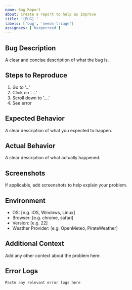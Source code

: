 ```yaml
---
name: Bug Report
about: Create a report to help us improve
title: '[BUG] '
labels: ['bug', 'needs-triage']
assignees: ['harperreed']
---
```


## Bug Description
A clear and concise description of what the bug is.

## Steps to Reproduce
1. Go to '...'
2. Click on '....'
3. Scroll down to '....'
4. See error

## Expected Behavior
A clear description of what you expected to happen.

## Actual Behavior
A clear description of what actually happened.

## Screenshots
If applicable, add screenshots to help explain your problem.

## Environment
- OS: [e.g. iOS, Windows, Linux]
- Browser: [e.g. chrome, safari]
- Version: [e.g. 22]
- Weather Provider: [e.g. OpenMeteo, PirateWeather]

## Additional Context
Add any other context about the problem here.

## Error Logs
```
Paste any relevant error logs here
```